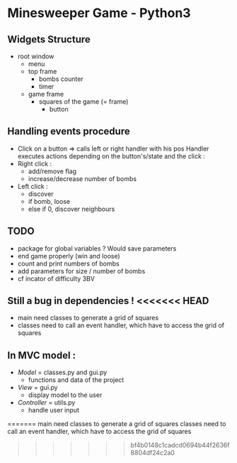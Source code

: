 Minesweeper Game - Python3
==========================

Widgets Structure
-----------------

- root window
	- menu
	- top frame
		- bombs counter
		- timer
	- game frame
		- squares of the game (= frame)
			- button


Handling events procedure
-------------------------
- Click on a button => calls left or right handler with his pos
Handler executes actions depending on the button's/state and the click :
- Right click :
	- add/remove flag
	- increase/decrease number of bombs
- Left click :
	- discover
	- if bomb, loose
	- else if 0, discover neighbours
	


TODO
----

- package for global variables ? Would save parameters
- end game properly (win and loose)
- count and print numbers of bombs
- add parameters for size / number of bombs
- cf incator of difficulty 3BV


Still a bug in dependencies !
<<<<<<< HEAD
-----------------------------
- main need classes to generate a grid of squares
- classes need to call an event handler, which have to access the grid of squares

In MVC model :
--------------
- *Model* = classes.py and gui.py
	- functions and data of the project
- *View* = gui.py 
	- display model to the user
- *Controller* = utils.py
	- handle user input

=======
main need classes to generate a grid of squares
classes need to call an event handler, which have to access the grid of squares
>>>>>>> bf4b0148c1cadcd0694b44f2636f8804df24c2a0

